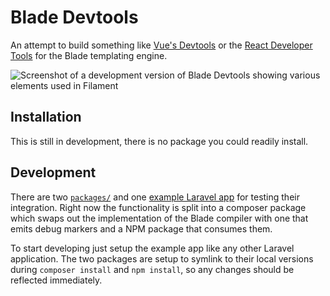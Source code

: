 # Blade Devtools

An attempt to build something like [Vue's Devtools](https://devtools.vuejs.org/) or the [React Developer Tools](https://react.dev/learn/react-developer-tools) for the Blade templating engine.

![Screenshot of a development version of Blade Devtools showing various elements used in Filament](https://github.com/NiclasvanEyk/blade-devtools/assets/10284694/97b7578b-58f8-4fa9-a618-adb058347efc)


## Installation

This is still in development, there is no package you could readily install.

## Development

There are two [`packages/`](./packages/) and one [example Laravel app](./apps/blade-devtools-test-app/) for testing their integration.
Right now the functionality is split into a composer package which swaps out the implementation of the Blade compiler with one that emits debug markers and a NPM package that consumes them.

To start developing just setup the example app like any other Laravel application.
The two packages are setup to symlink to their local versions during `composer install` and `npm install`, so any changes should be reflected immediately.

